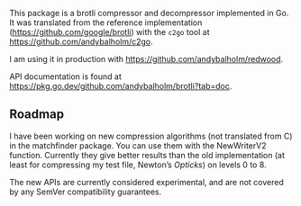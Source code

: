 This package is a brotli compressor and decompressor implemented in Go.
It was translated from the reference implementation (https://github.com/google/brotli)
with the `c2go` tool at https://github.com/andybalholm/c2go.

I am using it in production with https://github.com/andybalholm/redwood.

API documentation is found at https://pkg.go.dev/github.com/andybalholm/brotli?tab=doc.

## Roadmap

I have been working on new compression algorithms (not translated from C)
in the matchfinder package.
You can use them with the NewWriterV2 function.
Currently they give better results than the old implementation
(at least for compressing my test file, Newton’s *Opticks*) 
on levels 0 to 8.

The new APIs are currently considered experimental,
and are not covered by any SemVer compatibility guarantees.
